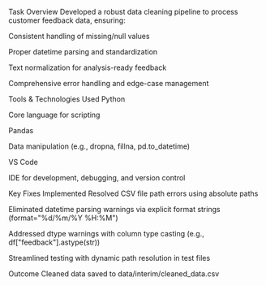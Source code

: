 Task Overview
Developed a robust data cleaning pipeline to process customer feedback data, ensuring:

Consistent handling of missing/null values

Proper datetime parsing and standardization

Text normalization for analysis-ready feedback

Comprehensive error handling and edge-case management

Tools & Technologies Used
Python

Core language for scripting

Pandas

Data manipulation (e.g., dropna, fillna, pd.to_datetime)

VS Code

IDE for development, debugging, and version control

Key Fixes Implemented
Resolved CSV file path errors using absolute paths

Eliminated datetime parsing warnings via explicit format strings (format="%d/%m/%Y %H:%M")

Addressed dtype warnings with column type casting (e.g., df["feedback"].astype(str))

Streamlined testing with dynamic path resolution in test files

Outcome
Cleaned data saved to data/interim/cleaned_data.csv
